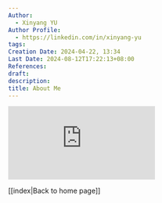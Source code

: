 ```yaml
---
Author:
  - Xinyang YU
Author Profile:
  - https://linkedin.com/in/xinyang-yu
tags: 
Creation Date: 2024-04-22, 13:34
Last Date: 2024-08-12T17:22:13+08:00
References: 
draft: 
description: 
title: About Me
---
```


<div class="bentoAbout-wrapper">
<iframe
 class="fullIframe"
 frameBorder="0" 
 src="https://yxy.ninja" 
scrolling="no"
 ></iframe>
 </div>

[[index|Back to home page]]
